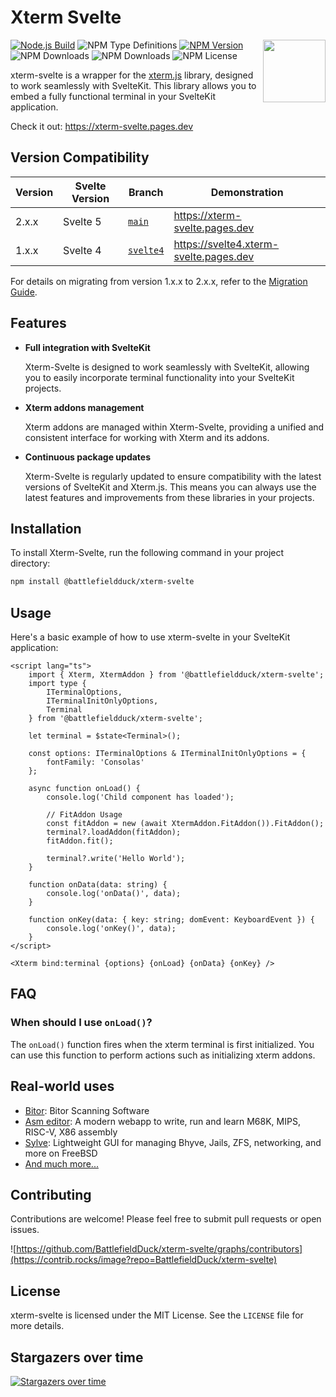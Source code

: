 # Xterm Svelte

<img align="right" width="100" height="100" src="https://github.com/BattlefieldDuck/xterm-svelte/assets/29337428/e1055940-ae66-48b5-9a1f-1965949b5757">

[![Node.js Build](https://github.com/BattlefieldDuck/xterm-svelte/actions/workflows/node-build.yml/badge.svg)](https://github.com/BattlefieldDuck/xterm-svelte/actions/workflows/node-build.yml)
![NPM Type Definitions](https://img.shields.io/npm/types/%40battlefieldduck%2Fxterm-svelte)
[![NPM Version](https://img.shields.io/npm/v/%40battlefieldduck%2Fxterm-svelte)](https://www.npmjs.com/package/@battlefieldduck/xterm-svelte)
![NPM Downloads](https://img.shields.io/npm/dw/%40battlefieldduck%2Fxterm-svelte)
![NPM Downloads](https://img.shields.io/npm/d18m/%40battlefieldduck%2Fxterm-svelte)
![NPM License](https://img.shields.io/npm/l/%40battlefieldduck%2Fxterm-svelte)

xterm-svelte is a wrapper for the [xterm.js](https://github.com/xtermjs/xterm.js) library, designed to work seamlessly with SvelteKit. This library allows you to embed a fully functional terminal in your SvelteKit application.

Check it out: https://xterm-svelte.pages.dev

## Version Compatibility

| Version | Svelte Version | Branch                                                                    | Demonstration                          |
| ------- | -------------- | ------------------------------------------------------------------------- | -------------------------------------- |
| 2.x.x   | Svelte 5       | [`main`](https://github.com/BattlefieldDuck/xterm-svelte)                 | https://xterm-svelte.pages.dev         |
| 1.x.x   | Svelte 4       | [`svelte4`](https://github.com/BattlefieldDuck/xterm-svelte/tree/svelte4) | https://svelte4.xterm-svelte.pages.dev |

For details on migrating from version 1.x.x to 2.x.x, refer to the [Migration Guide](https://github.com/BattlefieldDuck/xterm-svelte/releases/tag/2.0.0).

## Features

- **Full integration with SvelteKit**

  Xterm-Svelte is designed to work seamlessly with SvelteKit, allowing you to easily incorporate terminal functionality into your SvelteKit projects.

- **Xterm addons management**

  Xterm addons are managed within Xterm-Svelte, providing a unified and consistent interface for working with Xterm and its addons.

- **Continuous package updates**

  Xterm-Svelte is regularly updated to ensure compatibility with the latest versions of SvelteKit and Xterm.js. This means you can always use the latest features and improvements from these libraries in your projects.

## Installation

To install Xterm-Svelte, run the following command in your project directory:

```bash
npm install @battlefieldduck/xterm-svelte
```

## Usage

Here's a basic example of how to use xterm-svelte in your SvelteKit application:

```svelte
<script lang="ts">
	import { Xterm, XtermAddon } from '@battlefieldduck/xterm-svelte';
	import type {
		ITerminalOptions,
		ITerminalInitOnlyOptions,
		Terminal
	} from '@battlefieldduck/xterm-svelte';

	let terminal = $state<Terminal>();

	const options: ITerminalOptions & ITerminalInitOnlyOptions = {
		fontFamily: 'Consolas'
	};

	async function onLoad() {
		console.log('Child component has loaded');

		// FitAddon Usage
		const fitAddon = new (await XtermAddon.FitAddon()).FitAddon();
		terminal?.loadAddon(fitAddon);
		fitAddon.fit();

		terminal?.write('Hello World');
	}

	function onData(data: string) {
		console.log('onData()', data);
	}

	function onKey(data: { key: string; domEvent: KeyboardEvent }) {
		console.log('onKey()', data);
	}
</script>

<Xterm bind:terminal {options} {onLoad} {onData} {onKey} />
```

## FAQ

### When should I use `onLoad()`?

The `onLoad()` function fires when the xterm terminal is first initialized. You can use this function to perform actions such as initializing xterm addons.

## Real-world uses
- [Bitor](https://github.com/bitorscanner/Bitor): Bitor Scanning Software
- [Asm editor](https://github.com/Specy/asm-editor): A modern webapp to write, run and learn M68K, MIPS, RISC-V, X86 assembly
- [Sylve](https://github.com/AlchemillaHQ/Sylve): Lightweight GUI for managing Bhyve, Jails, ZFS, networking, and more on FreeBSD
- [And much more...](https://github.com/BattlefieldDuck/xterm-svelte/network/dependents)

## Contributing

Contributions are welcome! Please feel free to submit pull requests or open issues.

![https://github.com/BattlefieldDuck/xterm-svelte/graphs/contributors](https://contrib.rocks/image?repo=BattlefieldDuck/xterm-svelte)

## License

xterm-svelte is licensed under the MIT License. See the `LICENSE` file for more details.

## Stargazers over time

[![Stargazers over time](https://starchart.cc/BattlefieldDuck/xterm-svelte.svg?variant=adaptive)](https://starchart.cc/BattlefieldDuck/xterm-svelte)
